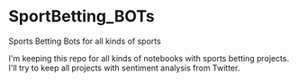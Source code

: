 # SportBetting_BOTs
Sports Betting Bots for all kinds of sports

I'm keeping this repo for all kinds of notebooks with sports betting projects.
I'll try to keep all projects with sentiment analysis from Twitter.


